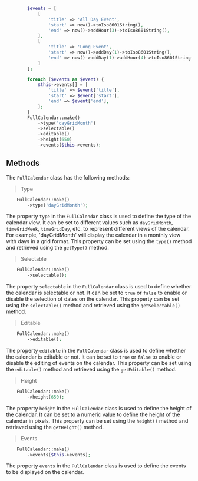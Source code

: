 ```php
        $events = [
            [
                'title' => 'All Day Event',
                'start' => now()->toIso8601String(),
                'end' => now()->addHour(3)->toIso8601String(),
            ],
            [
                'title' => 'Long Event',
                'start' => now()->addDay(1)->toIso8601String(),
                'end' => now()->addDay(1)->addHour(4)->toIso8601String(),
            ]
        ];

        foreach ($events as $event) {
            $this->events[] = [
                'title' => $event['title'],
                'start' => $event['start'],
                'end' => $event['end'],
            ];
        }
        FullCalendar::make()
            ->type('dayGridMonth')
            ->selectable()
            ->editable()
            ->height(650)
            ->events($this->events);
```

## Methods

The `FullCalendar` class has the following methods:
> Type

```php
    FullCalendar::make()
        ->type('dayGridMonth');
```

The property `type` in the `FullCalendar` class is used to define the type of the calendar view.
It can be set to different values such as `dayGridMonth`, `timeGridWeek`, `timeGridDay`, etc. to represent different
views of the calendar.
For example, 'dayGridMonth' will display the calendar in a monthly view with days in a grid format.
This property can be set using the `type()` method and retrieved using the `getType()` method.

> Selectable

```php
    FullCalendar::make()
        ->selectable();
```

The property `selectable` in the `FullCalendar` class is used to define whether the calendar is selectable or not.
It can be set to `true` or `false` to enable or disable the selection of dates on the calendar.
This property can be set using the `selectable()` method and retrieved using the `getSelectable()` method.

> Editable

```php
    FullCalendar::make()
        ->editable();
```

The property `editable` in the `FullCalendar` class is used to define whether the calendar is editable or not.
It can be set to `true` or `false` to enable or disable the editing of events on the calendar.
This property can be set using the `editable()` method and retrieved using the `getEditable()` method.

> Height

```php
    FullCalendar::make()
        ->height(650);
```

The property `height` in the `FullCalendar` class is used to define the height of the calendar.
It can be set to a numeric value to define the height of the calendar in pixels.
This property can be set using the `height()` method and retrieved using the `getHeight()` method.

> Events

```php
    FullCalendar::make()
        ->events($this->events);
```

The property `events` in the `FullCalendar` class is used to define the events to be displayed on the calendar.


